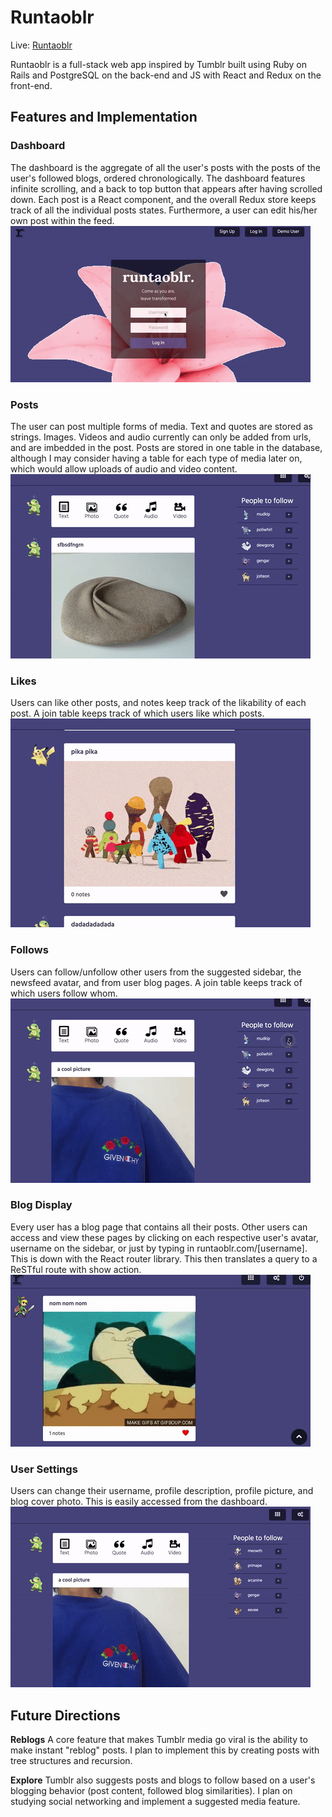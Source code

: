 # **Runtaoblr**

Live: [Runtaoblr](runtaoblr.herokuapp.com)

Runtaoblr is a full-stack web app inspired by Tumblr built using Ruby on Rails and PostgreSQL on the back-end and JS with React and Redux on the front-end. 

## **Features and Implementation**

### Dashboard
The dashboard is the aggregate of all the user's posts with the posts of the user's followed blogs, ordered chronologically. The dashboard features infinite scrolling, and a back to top button that appears after having scrolled down. Each post is a React component, and the overall Redux store keeps track of all the individual posts states. Furthermore, a user can edit his/her own post within the feed.
![dashboard](app/assets/images/production_gifs/auth.gif)
### Posts
The user can post multiple forms of media. Text and quotes are stored as strings. Images. Videos and audio currently can only be added from urls, and are imbedded in the post. Posts are stored in one table in the database, although I may consider having a table for each type of media later on, which would allow uploads of audio and video content.
![posts](app/assets/images/production_gifs/post.gif)

### Likes
Users can like other posts, and notes keep track of the likability of each post. A join table keeps track of which users like which posts.
![likes](app/assets/images/production_gifs/likes.gif)

### Follows
Users can follow/unfollow other users from the suggested sidebar, the newsfeed avatar, and from user blog pages. A join table keeps track of which users follow whom.
![follows](app/assets/images/production_gifs/follows.gif)

### Blog Display
Every user has a blog page that contains all their posts. Other users can access and view these pages by clicking on each respective user's avatar, username on the sidebar, or just by typing in runtaoblr.com/[username]. This is down with the React router library. This then translates a query to a ReSTful route with show action.
![blog](app/assets/images/production_gifs/blog.gif)
### User Settings
Users can change their username, profile description, profile picture, and blog cover photo. This is easily accessed from the dashboard.
![user settings](app/assets/images/production_gifs/user_settings.gif)

## **Future Directions**
**Reblogs**
A core feature that makes Tumblr media go viral is the ability to make instant "reblog" posts. I plan to implement this by creating posts with tree structures and recursion.

**Explore**
Tumblr also suggests posts and blogs to follow based on a user's blogging behavior (post content, followed blog similarities). I plan on studying social networking and implement a suggested media feature.
<!-- ## **Minimum Viable Product**

 By W9D5, I will have successfully implemented the following features with smooth navigation, no bugs, a plethora of seed data and awesome CSS styling (this was heavily appropriated from the sample):

- [x] Hosting on Heroku
- [x] New account, login, and guest/demo login
- [x] Posts form for various post types
- [x] Feed/dashboard
- [x] Follows
- [x] Likes
- [x] Account settings
- [ ] **BONUS** Infinite scroll on dashboard
- [ ] **BONUS** User show pages
- [ ] **BONUS** Explore/Search
- [ ] **BONUS** Reblog (think about doing recursion)
- [ ] **BONUS** tags
more if there's time:

# Implementation Timeline

## Phase 1: Back End Setup and Front End User Authentication + CSS Styling (2 days)

**Objectives**
1. Functioning rails backend db created
2. Complete front end Authentication
3. Style them correctly

## Phase 2a: Make Posts (1 day, 3 so far)
**Objectives**
1. Users can create and edit posts
2. Display total amount of posts on sidebar

## Phase 2b: Allow follows and followers; Build Feed (1 day, 4 so far)
**Objectives**
1. Users can follow other users
2. Users can see who they follow
3. Users can see who follow them
4. Follow button
5. Users can see the posts of the people they follow in chronological order
6. style correctly

## Phase 2c: Finish Feed and Implement likes (1 day, 5 so far)
**Objectives**
1. Users can see follower's posts (feed)
2. Users can like each others posts
3. Set up likes show page
4. Style them correctly

## Phase 3: Reblogs (1 day, 6 so far)
**Objectives**
1. Implement Reblogs
2. have total count on reblog chain
3. have nested reblog content

**Bonuses**

## Phase 4: User Settings  (1, 7 so far)
**Objectives**
1. User can set user settings (profile pic, cover photo, description)
2. Hover account info in Dashboard header
6. Displayed properly on user show page


## Phase 4: User Show page and hover short blog description, implement infinite scroll (1 day, 8 so far)
**Objectives**
1. Create default show page for a user
2. Set and edit user information
3. Implement hover preview feature in dashboard
4. Add infinite scroll to dashboard

## Phase 5: Final touches/CSS (1 day, 9 total)
**objectives**
- Proofread
- edit -->
